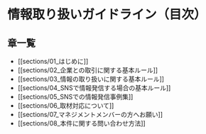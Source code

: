 # 情報取り扱いガイドライン（目次）

## 章一覧
- [[sections/01_はじめに]]
- [[sections/02_企業との取引に関する基本ルール]]
- [[sections/03_情報の取り扱いに関する基本ルール]]
- [[sections/04_SNSで情報発信する場合の基本ルール]]
- [[sections/05_SNSでの情報発信事例集]]
- [[sections/06_取材対応について]]
- [[sections/07_マネジメントメンバーの方へお願い]]
- [[sections/08_本件に関する問い合わせ方法]]
